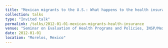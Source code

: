 ```yaml
---
title: "Mexican migrants to the U.S.: What happens to the health insurance of families staying behind?"
collection: talks
type: "Invited talk"
permalink: /talks/2012-01-01-mexican-migrants-health-insurance
venue: "Seminar on Evaluation of Health Programs and Policies, INSP/Mexican School of Public Health"
date: 2012-01-01
location: "Morelos, Mexico"
---
```

